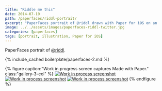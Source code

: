 ```yaml
---
title: "Riddle me this"
date: 2014-07-10
path: /paperfaces/riddl-portrait/
excerpt: "PaperFaces portrait of @riddl drawn with Paper for iOS on an iPad."
image: ../../assets/images/paperfaces-riddl-twitter.jpg
categories: [paperfaces]
tags: [portrait, illustration, Paper for iOS]
---
```


PaperFaces portrait of [@riddl](https://twitter.com/riddl).

{% include_cached boilerplate/paperfaces-2.md %}

{% figure caption:"Work in progress screen captures Made with Paper." class:"gallery-3-col" %}
[![Work in process screenshot](../../assets/images/paperfaces-riddl-process-1-600.jpg)](../../assets/images/paperfaces-riddl-process-1-lg.jpg) [![Work in process screenshot](../../assets/images/paperfaces-riddl-process-2-600.jpg)](../../assets/images/paperfaces-riddl-process-2-lg.jpg) [![Work in process screenshot](../../assets/images/paperfaces-riddl-process-3-600.jpg)](../../assets/images/paperfaces-riddl-process-3-lg.jpg)
{% endfigure %}
